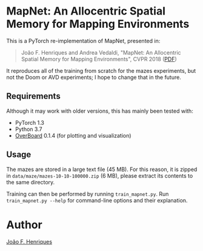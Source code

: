 # MapNet: An Allocentric Spatial Memory for Mapping Environments

This is a PyTorch re-implementation of MapNet, presented in:

> João F. Henriques and Andrea Vedaldi, "MapNet: An Allocentric Spatial Memory for Mapping Environments", CVPR 2018 ([PDF](https://robots.ox.ac.uk/~joao/publications/henriques_cvpr2018.pdf))

It reproduces all of the training from scratch for the mazes experiments, but not the Doom or AVD experiments; I hope to change that in the future.


## Requirements

Although it may work with older versions, this has mainly been tested with:

- PyTorch 1.3
- Python 3.7
- [OverBoard](https://pypi.org/project/overboard/) 0.1.4 (for plotting and visualization)


## Usage

The mazes are stored in a large text file (45 MB). For this reason, it is zipped in `data/maze/mazes-10-10-100000.zip` (6 MB), please extract its contents to the same directory.

Training can then be performed by running `train_mapnet.py`. Run `train_mapnet.py --help` for command-line options and their explanation.


# Author

[João F. Henriques](http://www.robots.ox.ac.uk/~joao/)

